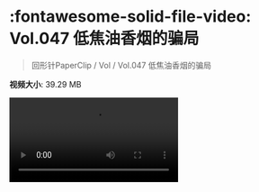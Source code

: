 # :fontawesome-solid-file-video: Vol.047 低焦油香烟的骗局

> 回形针PaperClip / Vol / Vol.047 低焦油香烟的骗局

**视频大小**: 39.29 MB

<div class="video"><video src="https://file.hsyhx.top/archive/回形针PaperClip/Vol/Vol.047 低焦油香烟的骗局.mp4" controls preload>🤔 您的浏览器不支持 video 标签</video></div>